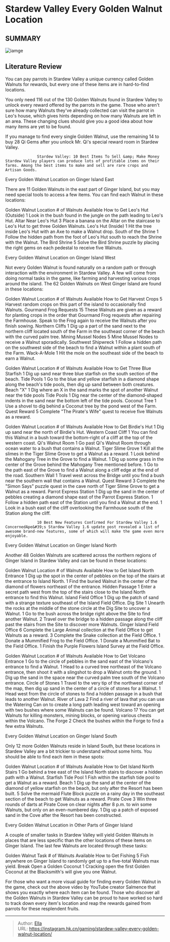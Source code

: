 # Stardew Valley Every Golden Walnut Location


## SUMMARY 

![iamge](https://static1.srcdn.com/wordpress/wp-content/uploads/2024/01/stardew-valley-every-golden-walnut-location.jpg)

## Literature Review

You can pay parrots in Stardew Valley a unique currency called Golden Walnuts for rewards, but every one of these items are in hard-to-find locations.





You only need 116 out of the 130 Golden Walnuts found in Stardew Valley to unlock every reward offered by the parrots in the game. Those who aren&#39;t sure how many Walnuts they&#39;ve already collected can visit the parrot in Leo&#39;s house, which gives hints depending on how many Walnuts are left in an area. These changing clues should give you a good idea about how many items are yet to be found.






If you manage to find every single Golden Walnut, use the remaining 14 to buy 28 Qi Gems after you unlock Mr. Qi&#39;s special reward room in Stardew Valley.




                  Stardew Valley: 10 Best Items To Sell &amp; Make Money   Stardew Valley players can produce lots of profitable items on their farms. Among the best items to make and sell are rare crops and Artisan Goods.   


 Every Golden Walnut Location on Ginger Island East 
          

There are 11 Golden Walnuts in the east part of Ginger Island, but you may need special tools to access a few items. You can find each Walnut in these locations:

  Golden Walnut Location   # of Walnuts Available   How to Get    Leo&#39;s Hut (Outside)   1   Look in the bush found in the jungle on the path leading to Leo&#39;s Hut.    Altar Near Leo&#39;s Hut   3   Place a banana on the Altar on the staircase to Leo&#39;s Hut to get three Golden Walnuts.    Leo&#39;s Hut (Inside)   1   Hit the tree inside Leo&#39;s Hut with an Axe to make a Walnut drop.    South of the Shrine   1   Follow the hidden path from the foot of Leo&#39;s Hut south to reach the Shrine with the Walnut.    The Bird Shrine   5   Solve the Bird Shrine puzzle by placing the right gems on each pedestal to receive five Walnuts.   








 Every Golden Walnut Location on Ginger Island West 
          

Not every Golden Walnut is found naturally on a random path or through interaction with the environment in Stardew Valley. A few will come from doing normal tasks in the game, like farming and harvesting various crops around the island. The 62 Golden Walnuts on West Ginger Island are found in these locations:

  Golden Walnut Location   # of Walnuts Available   How to Get    Harvest Crops   5   Harvest random crops on this part of the island to occasionally find Walnuts.    Gourmand Frog Requests   15   These Walnuts are given as a reward for planting crops in the order that Gourmand Frog requests after repairing the Farmhouse. Speak to the Frog again to receive the Walnuts after you finish sowing.    Northern Cliffs   1   Dig up a part of the sand next to the northern cliff located south of the Farm in the southeast corner of the beach with the curved palm tree.    Mining Mussel Nodes   5   Mine Mussel Nodes to receive a Walnut sporadically.    Southwest Shipwreck   1   Follow a hidden path on the southwest side of the beach to find a Walnut within a plant south of the Farm.    Wack-A-Mole   1   Hit the mole on the southeast side of the beach to earn a Walnut.   






  Golden Walnut Location   # of Walnuts Available   How to Get    Three Blue Starfish   1   Dig up sand near three blue starfish on the south section of the beach.    Tide Pools   1   Go to the blue and yellow starfish in a diamond shape along the beach&#39;s tide pools, then dig up sand between both creatures.    Beach &#34;X&#34;   1   Dig where an X in the sand marks the spot of another Walnut near the tide pools    Tide Pools   1   Dig near the center of the diamond-shaped indents in the sand near the bottom left of the tide pools.    Coconut Tree   1   Use a shovel to dig behind a Coconut tree by the pond west of the Farm.    Quest Reward   5   Complete &#34;The Pirate&#39;s Wife&#34; quest to receive five Walnuts as a reward.   



  Golden Walnut Location   # of Walnuts Available   How to Get    Birdie&#39;s Hut   1   Dig up sand near the north of Birdie&#39;s Hut.    Western Coast Cliff   1   You can find this Walnut in a bush toward the bottom-right of a cliff at the top of the western coast.    Qi&#39;s Walnut Room   1   Go past Qi&#39;s Walnut Room through ocean water to a bush that contains a Walnut.    Tiger Slime Grove   1   Kill all the slimes in the Tiger Slime Grove to get a Walnut as a reward.    1   Look behind the Mahogany Tree in the Grove to find a Walnut.    1   Dig up some grass in the center of the Grove behind the Mahogany Tree mentioned before.    1   Go to the path east of the Grove to find a Walnut along a cliff edge at the end of the road.    Southern Wall   1   Travel west across the Bridge until you find a bush near the southern wall that contains a Walnut.    Quest Reward   3   Complete the &#34;Simon Says&#34; puzzle quest in the cave north of Tiger Slime Grove to get a Walnut as a reward.    Parrot Express Station   1   Dig up the sand in the center of pebbles creating a diamond shape east of the Parrot Express Station.    1   Follow a hidden path east of the Station until you find a Walnut at the end.    1   Look in a bush east of the cliff overlooking the Farmhouse south of the Station along the cliff.   






                  10 Best New Features Confirmed For Stardew Valley 1.6   ConcernedApe&#39;s Stardew Valley 1.6 update post revealed a list of awesome brand-new features, some of which will make the game even more enjoyable.   



 Every Golden Walnut Location on Ginger Island North 
          

Another 48 Golden Walnuts are scattered across the northern regions of Ginger Island in Stardew Valley and can be found in these locations:

  Golden Walnut Location   # of Walnuts Available   How to Get    Island North Entrance   1   Dig up the spot in the center of pebbles on the top of the stairs at the entrance to Island North.    1   Find the buried Walnut in the center of the diamond of flowers northeast of the entrance.    Hidden Passage   1   Enter a secret path west from the top of the stairs close to the Island North entrance to find this Walnut.    Island Field Office   1   Dig up the patch of sand with a strange texture southeast of the Island Field Office.    Dig Site   1   Unearth the rocks at the middle of the stone circle at the Dig Site to uncover a Walnut.    1   Go to the bush across the bridge right above the Site to find another Walnut.    2   Travel over the bridge to a hidden passage along the cliff past the stairs from the Site to discover more Walnuts.    Ginger Island Field Office   6   Complete the Large Animal collection at the Field Office to get Walnuts as a reward.    3   Complete the Snake collection at the Field Office.    1   Donate a Mummified Frog to the Field Office.    1   Donate a Mummified Bat to the Field Office.    1   Finish the Purple Flowers Island Survey at the Field Office.   






  Golden Walnut Location   # of Walnuts Available   How to Get    Volcano Entrance   1   Go to the circle of pebbles in the sand east of the Volcano&#39;s entrance to find a Walnut.    1   Head to a curved tree northeast of the Volcano entrance, then shoot it with a slingshot to drop a Walnut onto the ground.    1   Dig up the sand in the space near the curved palm tree south of the Volcano entrance.    Circle of Stones   1   Travel to the very tip of the northwest corner of the map, then dig up sand in the center of a circle of stones for a Walnut.    1   Head west from the circle of stones to find a hidden passage in a bush that leads to another Walnut.    River of Lava   2   Find a river of lava that you can use the Watering Can on to create a long path leading west toward an opening with two bushes where some Walnuts can be found.    Volcano   17   You can get Walnuts for killing monsters, mining blocks, or opening various chests within the Volcano.    The Forge   2   Check the bushes within the Forge to find a few extra Walnuts.   





 Every Golden Walnut Location on Ginger Island South 
          

Only 12 more Golden Walnuts reside in Island South, but these locations in Stardew Valley are a bit trickier to understand without some hints. You should be able to find each item in these spots:




  Golden Walnut Location   # of Walnuts Available   How to Get    Island North Stairs   1   Go behind a tree east of the Island North stairs to discover a hidden path with a Walnut.    Starfish Tide Pool   1   Fish within the starfish tide pool to get a Walnut as a reward.    Beach   1   Dig up the sand at the center of the diamond of yellow starfish on the beach, but only after the Resort has been built.    5   Solve the mermaid Flute Block puzzle on a rainy day in the southeast section of the beach to get Walnuts as a reward.    Pirate Cove   3   Win three rounds of darts at Pirate Cove on clear nights after 8 p.m. to win some Walnuts, but only on an even-numbered day.    1   Dig up a patch of exposed sand in the Cove after the Resort has been constructed.   





 Every Golden Walnut Location in Other Parts of Ginger Island 

 

A couple of smaller tasks in Stardew Valley will yield Golden Walnuts in places that are less specific than the other locations of these items on Ginger Island. The last few Walnuts are located through these tasks:




  Golden Walnut Task   # of Walnuts Available   How to Get    Fishing   5   Fish anywhere on Ginger Island to randomly get up to a five-total Walnuts max yield.    Break Open a Golden Coconut   1   Cracking open the first Golden Coconut at the Blacksmith&#39;s will give you one Walnut.   



For those who want a more visual guide for finding every Golden Walnut in the game, check out the above video by YouTube creator Salmence that shows you exactly where each item can be found. Those who discover all the Golden Walnuts in Stardew Valley can be proud to have worked so hard to track down every item&#39;s location and reap the rewards gained from parrots for these resplendent fruits.



---

> Author: [Ella](https://instagram.hk.cn/)  
> URL: https://instagram.hk.cn/gaming/stardew-valley-every-golden-walnut-location/  

